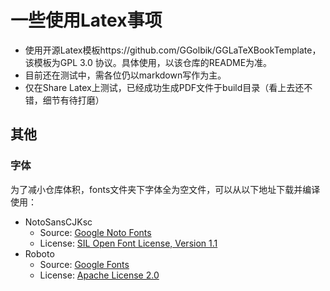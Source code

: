 # 一些使用Latex事项

* 使用开源Latex模板https://github.com/GGolbik/GGLaTeXBookTemplate，该模板为GPL 3.0 协议。具体使用，以该仓库的README为准。
* 目前还在测试中，需各位仍以markdown写作为主。
* 仅在Share Latex上测试，已经成功生成PDF文件于build目录（看上去还不错，细节有待打磨）

## 其他

### 字体

为了减小仓库体积，fonts文件夹下字体全为空文件，可以从以下地址下载并编译使用：

- NotoSansCJKsc
  - Source: [Google Noto Fonts](https://www.google.com/get/noto/#sans-hans)
  - License: [SIL Open Font License, Version 1.1](https://github.com/GGerry/GGLaTeXBookTemplate/blob/master/fonts/NotoSansCJKjp/LICENSE_OFL.txt)
- Roboto
  - Source: [Google Fonts](https://fonts.google.com/specimen/Roboto?selection.family=Roboto)
  - License: [Apache License 2.0](https://github.com/GGerry/GGLaTeXBookTemplate/blob/master/fonts/Roboto/LICENSE.txt)